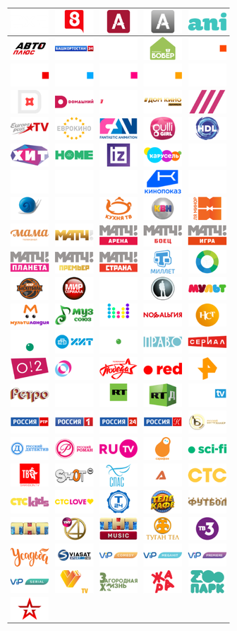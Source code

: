 | ![](https://raw.githubusercontent.com/RevGear/logo/master/Countries/RU/2x2.png) | ![](https://raw.githubusercontent.com/RevGear/logo/master/Countries/RU/8Kanal.png) | ![](https://raw.githubusercontent.com/RevGear/logo/master/Countries/RU/AmediaHit.png) | ![](https://raw.githubusercontent.com/RevGear/logo/master/Countries/RU/AmediaPremium.png) | ![](https://raw.githubusercontent.com/RevGear/logo/master/Countries/RU/Ani.png) | 
|:---:|:---:|:---:|:---:|:---:| 
| ![](https://raw.githubusercontent.com/RevGear/logo/master/Countries/RU/AutoPlus.png) | ![](https://raw.githubusercontent.com/RevGear/logo/master/Countries/RU/Bashkortostan24.png) | ![](https://raw.githubusercontent.com/RevGear/logo/master/Countries/RU/black.png) | ![](https://raw.githubusercontent.com/RevGear/logo/master/Countries/RU/Bober.png) | ![](https://raw.githubusercontent.com/RevGear/logo/master/Countries/RU/BridgeTV.png) | 
| ![](https://raw.githubusercontent.com/RevGear/logo/master/Countries/RU/BridgeTVClassic.png) | ![](https://raw.githubusercontent.com/RevGear/logo/master/Countries/RU/BridgeTVDeluxe.png) | ![](https://raw.githubusercontent.com/RevGear/logo/master/Countries/RU/BridgeTVHits.png) | ![](https://raw.githubusercontent.com/RevGear/logo/master/Countries/RU/BridgeTVShlyager.png) | ![](https://raw.githubusercontent.com/RevGear/logo/master/Countries/RU/Cinema.png) | 
| ![](https://raw.githubusercontent.com/RevGear/logo/master/Countries/RU/Dagestan.png) | ![](https://raw.githubusercontent.com/RevGear/logo/master/Countries/RU/Domashniy.png) | ![](https://raw.githubusercontent.com/RevGear/logo/master/Countries/RU/DomKino.png) | ![](https://raw.githubusercontent.com/RevGear/logo/master/Countries/RU/DomKinoPremium.png) | ![](https://raw.githubusercontent.com/RevGear/logo/master/Countries/RU/Dozhd.png) | 
| ![](https://raw.githubusercontent.com/RevGear/logo/master/Countries/RU/EuropaPlusTV.png) | ![](https://raw.githubusercontent.com/RevGear/logo/master/Countries/RU/Evrokino.png) | ![](https://raw.githubusercontent.com/RevGear/logo/master/Countries/RU/FAN.png) | ![](https://raw.githubusercontent.com/RevGear/logo/master/Countries/RU/GulliGirl.png) | ![](https://raw.githubusercontent.com/RevGear/logo/master/Countries/RU/HDL.png) | 
| ![](https://raw.githubusercontent.com/RevGear/logo/master/Countries/RU/Hit.png) | ![](https://raw.githubusercontent.com/RevGear/logo/master/Countries/RU/Home4K.png) | ![](https://raw.githubusercontent.com/RevGear/logo/master/Countries/RU/Izvestia.png) | ![](https://raw.githubusercontent.com/RevGear/logo/master/Countries/RU/Karusel.png) | ![](https://raw.githubusercontent.com/RevGear/logo/master/Countries/RU/KHL.png) | 
| ![](https://raw.githubusercontent.com/RevGear/logo/master/Countries/RU/KHLPrime.png) | ![](https://raw.githubusercontent.com/RevGear/logo/master/Countries/RU/Kinohit.png) | ![](https://raw.githubusercontent.com/RevGear/logo/master/Countries/RU/Kinomiks.png) | ![](https://raw.githubusercontent.com/RevGear/logo/master/Countries/RU/Kinopokaz.png) | ![](https://raw.githubusercontent.com/RevGear/logo/master/Countries/RU/Kinosvidanie.png) | 
| ![](https://raw.githubusercontent.com/RevGear/logo/master/Countries/RU/KinoTV.png) | ![](https://raw.githubusercontent.com/RevGear/logo/master/Countries/RU/Kinouzhas.png) | ![](https://raw.githubusercontent.com/RevGear/logo/master/Countries/RU/KuhnyaTV.png) | ![](https://raw.githubusercontent.com/RevGear/logo/master/Countries/RU/KVNTV.png) | ![](https://raw.githubusercontent.com/RevGear/logo/master/Countries/RU/LaMinor.png) | 
| ![](https://raw.githubusercontent.com/RevGear/logo/master/Countries/RU/Mama.png) | ![](https://raw.githubusercontent.com/RevGear/logo/master/Countries/RU/Match.png) | ![](https://raw.githubusercontent.com/RevGear/logo/master/Countries/RU/MatchArena.png) | ![](https://raw.githubusercontent.com/RevGear/logo/master/Countries/RU/MatchBoets.png) | ![](https://raw.githubusercontent.com/RevGear/logo/master/Countries/RU/MatchIgra.png) | 
| ![](https://raw.githubusercontent.com/RevGear/logo/master/Countries/RU/MatchPlaneta.png) | ![](https://raw.githubusercontent.com/RevGear/logo/master/Countries/RU/MatchPremier.png) | ![](https://raw.githubusercontent.com/RevGear/logo/master/Countries/RU/MatchStrana.png) | ![](https://raw.githubusercontent.com/RevGear/logo/master/Countries/RU/Millet.png) | ![](https://raw.githubusercontent.com/RevGear/logo/master/Countries/RU/Mir24.png) | 
| ![](https://raw.githubusercontent.com/RevGear/logo/master/Countries/RU/MirBasketbola.png) | ![](https://raw.githubusercontent.com/RevGear/logo/master/Countries/RU/MirSeriala.png) | ![](https://raw.githubusercontent.com/RevGear/logo/master/Countries/RU/Morskoi.png) | ![](https://raw.githubusercontent.com/RevGear/logo/master/Countries/RU/MoyaPlaneta.png) | ![](https://raw.githubusercontent.com/RevGear/logo/master/Countries/RU/Mult.png) | 
| ![](https://raw.githubusercontent.com/RevGear/logo/master/Countries/RU/Multilandia.png) | ![](https://raw.githubusercontent.com/RevGear/logo/master/Countries/RU/MuzSoyuz.png) | ![](https://raw.githubusercontent.com/RevGear/logo/master/Countries/RU/MuzTV.png) | ![](https://raw.githubusercontent.com/RevGear/logo/master/Countries/RU/Nostalgia.png) | ![](https://raw.githubusercontent.com/RevGear/logo/master/Countries/RU/NST.png) | 
| ![](https://raw.githubusercontent.com/RevGear/logo/master/Countries/RU/NTV.png) | ![](https://raw.githubusercontent.com/RevGear/logo/master/Countries/RU/NTVHit.png) | ![](https://raw.githubusercontent.com/RevGear/logo/master/Countries/RU/NTVMir.png) | ![](https://raw.githubusercontent.com/RevGear/logo/master/Countries/RU/NTVPravo.png) | ![](https://raw.githubusercontent.com/RevGear/logo/master/Countries/RU/NTVSerial.png) | 
| ![](https://raw.githubusercontent.com/RevGear/logo/master/Countries/RU/O2.png) | ![](https://raw.githubusercontent.com/RevGear/logo/master/Countries/RU/OTR.png) | ![](https://raw.githubusercontent.com/RevGear/logo/master/Countries/RU/Pobeda.png) | ![](https://raw.githubusercontent.com/RevGear/logo/master/Countries/RU/red.png) | ![](https://raw.githubusercontent.com/RevGear/logo/master/Countries/RU/RENTV.png) | 
| ![](https://raw.githubusercontent.com/RevGear/logo/master/Countries/RU/Retro.png) | ![](https://raw.githubusercontent.com/RevGear/logo/master/Countries/RU/RodnoeKino.png) | ![](https://raw.githubusercontent.com/RevGear/logo/master/Countries/RU/RTArabic.png) | ![](https://raw.githubusercontent.com/RevGear/logo/master/Countries/RU/RTDoc.png) | ![](https://raw.githubusercontent.com/RevGear/logo/master/Countries/RU/RTGTV.png) | 
| ![](https://raw.githubusercontent.com/RevGear/logo/master/Countries/RU/RTRPlaneta.png) | ![](https://raw.githubusercontent.com/RevGear/logo/master/Countries/RU/Russia1.png) | ![](https://raw.githubusercontent.com/RevGear/logo/master/Countries/RU/Russia24.png) | ![](https://raw.githubusercontent.com/RevGear/logo/master/Countries/RU/RussiaK.png) | ![](https://raw.githubusercontent.com/RevGear/logo/master/Countries/RU/RusskiyBestseller.png) | 
| ![](https://raw.githubusercontent.com/RevGear/logo/master/Countries/RU/RusskiyDetektiv.png) | ![](https://raw.githubusercontent.com/RevGear/logo/master/Countries/RU/RusskiyRoman.png) | ![](https://raw.githubusercontent.com/RevGear/logo/master/Countries/RU/RUTV.png) | ![](https://raw.githubusercontent.com/RevGear/logo/master/Countries/RU/Sarafan.png) | ![](https://raw.githubusercontent.com/RevGear/logo/master/Countries/RU/scifi.png) | 
| ![](https://raw.githubusercontent.com/RevGear/logo/master/Countries/RU/ShansonTV.png) | ![](https://raw.githubusercontent.com/RevGear/logo/master/Countries/RU/ShotTV.png) | ![](https://raw.githubusercontent.com/RevGear/logo/master/Countries/RU/Spas.png) | ![](https://raw.githubusercontent.com/RevGear/logo/master/Countries/RU/Start.png) | ![](https://raw.githubusercontent.com/RevGear/logo/master/Countries/RU/STS.png) | 
| ![](https://raw.githubusercontent.com/RevGear/logo/master/Countries/RU/STSKids.png) | ![](https://raw.githubusercontent.com/RevGear/logo/master/Countries/RU/STSLove.png) | ![](https://raw.githubusercontent.com/RevGear/logo/master/Countries/RU/T24.png) | ![](https://raw.githubusercontent.com/RevGear/logo/master/Countries/RU/Telecafe.png) | ![](https://raw.githubusercontent.com/RevGear/logo/master/Countries/RU/TelekanalFutbol.png) | 
| ![](https://raw.githubusercontent.com/RevGear/logo/master/Countries/RU/TNT.png) | ![](https://raw.githubusercontent.com/RevGear/logo/master/Countries/RU/TNT4.png) | ![](https://raw.githubusercontent.com/RevGear/logo/master/Countries/RU/TNTMusic.png) | ![](https://raw.githubusercontent.com/RevGear/logo/master/Countries/RU/TuganTel.png) | ![](https://raw.githubusercontent.com/RevGear/logo/master/Countries/RU/TV3.png) | 
| ![](https://raw.githubusercontent.com/RevGear/logo/master/Countries/RU/Usadba.png) | ![](https://raw.githubusercontent.com/RevGear/logo/master/Countries/RU/ViasatSport.png) | ![](https://raw.githubusercontent.com/RevGear/logo/master/Countries/RU/VIPComedy.png) | ![](https://raw.githubusercontent.com/RevGear/logo/master/Countries/RU/VIPMegahit.png) | ![](https://raw.githubusercontent.com/RevGear/logo/master/Countries/RU/VIPPremiere.png) | 
| ![](https://raw.githubusercontent.com/RevGear/logo/master/Countries/RU/VIPSerial.png) | ![](https://raw.githubusercontent.com/RevGear/logo/master/Countries/RU/VostokTV.png) | ![](https://raw.githubusercontent.com/RevGear/logo/master/Countries/RU/ZagorodnayaZhizn.png) | ![](https://raw.githubusercontent.com/RevGear/logo/master/Countries/RU/ZharaTV.png) | ![](https://raw.githubusercontent.com/RevGear/logo/master/Countries/RU/ZooPark.png) | 
| ![](https://raw.githubusercontent.com/RevGear/logo/master/Countries/RU/Zvezda.png)  | 
